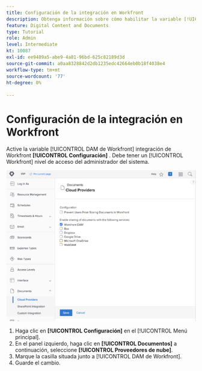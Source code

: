 ```yaml
---
title: Configuración de la integración en Workfront
description: Obtenga información sobre cómo habilitar la variable [!UICONTROL DAM de Workfront] integración en el nivel de acceso del administrador del sistema.
feature: Digital Content and Documents
type: Tutorial
role: Admin
level: Intermediate
kt: 10087
exl-id: ee9489a5-abe9-4a81-96bd-625c82189d3d
source-git-commit: a0aa8328842d2db1235edc42664eb0b18f4038e4
workflow-type: tm+mt
source-wordcount: '77'
ht-degree: 0%

---
```


# Configuración de la integración en Workfront

Active la variable [!UICONTROL DAM de Workfront] integración de Workfront **[!UICONTROL Configuración]** . Debe tener un [!UICONTROL Workfront] nivel de acceso del administrador del sistema.

![Captura de pantalla del [!UICONTROL Proveedores de nube] página de configuración](assets/01-configure-the-integration-in-workfront.png)

1. Haga clic en **[!UICONTROL Configuración]** en el [!UICONTROL Menú principal].
1. En el panel izquierdo, haga clic en **[!UICONTROL Documentos]** a continuación, seleccione **[!UICONTROL Proveedores de nube]**.
1. Marque la casilla situada junto a [!UICONTROL DAM de Workfront].
1. Guarde el cambio.

<!--
Learn more graphic and documentation article link, below
* Enabling Workfront DAM
 -->
